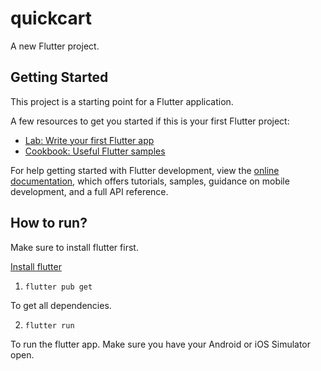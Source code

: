 # quickcart

A new Flutter project.

## Getting Started

This project is a starting point for a Flutter application.

A few resources to get you started if this is your first Flutter project:

- [Lab: Write your first Flutter app](https://docs.flutter.dev/get-started/codelab)
- [Cookbook: Useful Flutter samples](https://docs.flutter.dev/cookbook)

For help getting started with Flutter development, view the
[online documentation](https://docs.flutter.dev/), which offers tutorials,
samples, guidance on mobile development, and a full API reference.

## How to run?

Make sure to install flutter first.

[Install flutter](https://docs.flutter.dev/get-started/install)

1. `flutter pub get`

To get all dependencies.

2. `flutter run`

To run the flutter app. Make sure you have your Android or iOS Simulator open.
